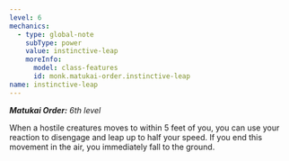 ```yaml
---
level: 6
mechanics:
  - type: global-note
    subType: power
    value: instinctive-leap
    moreInfo:
      model: class-features
      id: monk.matukai-order.instinctive-leap
name: instinctive-leap
---
```

_**Matukai Order:** 6th level_
When a hostile creatures moves to within 5 feet of you, you can use your reaction to disengage and leap up to half your speed. If you end this movement in the air, you immediately fall to the ground.